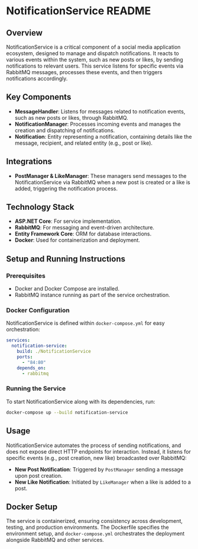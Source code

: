 # NotificationService README

## Overview
NotificationService is a critical component of a social media application ecosystem, designed to manage and dispatch notifications. It reacts to various events within the system, such as new posts or likes, by sending notifications to relevant users. This service listens for specific events via RabbitMQ messages, processes these events, and then triggers notifications accordingly.

## Key Components
- **MessageHandler**: Listens for messages related to notification events, such as new posts or likes, through RabbitMQ.
- **NotificationManager**: Processes incoming events and manages the creation and dispatching of notifications.
- **Notification**: Entity representing a notification, containing details like the message, recipient, and related entity (e.g., post or like).

## Integrations
- **PostManager & LikeManager**: These managers send messages to the NotificationService via RabbitMQ when a new post is created or a like is added, triggering the notification process.

## Technology Stack
- **ASP.NET Core**: For service implementation.
- **RabbitMQ**: For messaging and event-driven architecture.
- **Entity Framework Core**: ORM for database interactions.
- **Docker**: Used for containerization and deployment.

## Setup and Running Instructions

### Prerequisites
- Docker and Docker Compose are installed.
- RabbitMQ instance running as part of the service orchestration.

### Docker Configuration
NotificationService is defined within `docker-compose.yml` for easy orchestration:

```yaml
services:
  notification-service:
    build: ./NotificationService
    ports:
      - "84:80"
    depends_on:
      - rabbitmq
```

### Running the Service
To start NotificationService along with its dependencies, run:

```sh
docker-compose up --build notification-service
```

## Usage
NotificationService automates the process of sending notifications, and does not expose direct HTTP endpoints for interaction. Instead, it listens for specific events (e.g., post creation, new like) broadcasted over RabbitMQ:

- **New Post Notification**: Triggered by `PostManager` sending a message upon post creation.
- **New Like Notification**: Initiated by `LikeManager` when a like is added to a post.

## Docker Setup
The service is containerized, ensuring consistency across development, testing, and production environments. The Dockerfile specifies the environment setup, and `docker-compose.yml` orchestrates the deployment alongside RabbitMQ and other services.